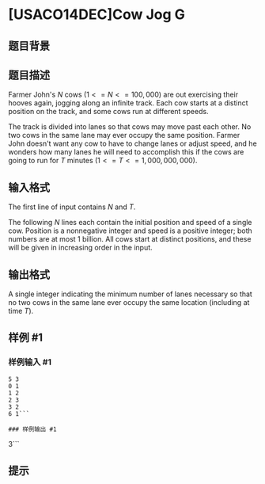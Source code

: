 # [USACO14DEC]Cow Jog G

## 题目背景



## 题目描述

Farmer John's $N$ cows $(1 <= N <= 100,000)$ are out exercising their
hooves again, jogging along an infinite track.  Each cow starts at a
distinct position on the track, and some cows run at different speeds.

The track is divided into lanes so that cows may move past each other.
No two cows in the same lane may ever occupy the same position.
Farmer John doesn't want any cow to have to change lanes or adjust
speed, and he wonders how many lanes he will need to accomplish this
if the cows are going to run for $T$ minutes $(1 <= T <= 1,000,000,000).$


## 输入格式

The first line of input contains $N$ and $T$.

The following $N$ lines each contain the initial position and speed of a
single cow.  Position is a nonnegative integer and speed is a positive
integer; both numbers are at most 1 billion.  All cows start at
distinct positions, and these will be given in increasing order in the
input.

## 输出格式

A single integer indicating the minimum number of lanes necessary so
that no two cows in the same lane ever occupy the same location
(including at time $T$).


## 样例 #1

### 样例输入 #1
```
5 3
0 1
1 2
2 3
3 2
6 1```

### 样例输出 #1

```
3```

## 提示


